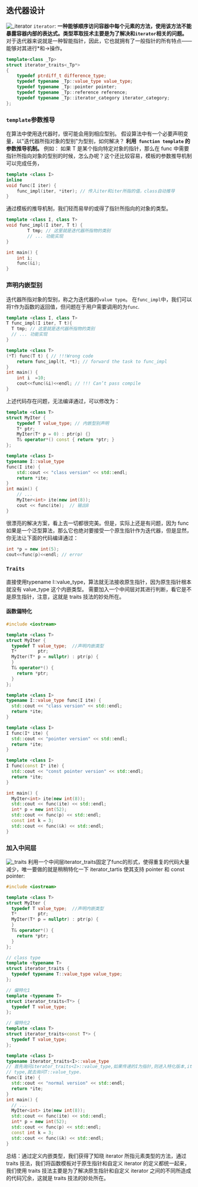 ## 迭代器设计
![_iterator](./images/_iterator.png)
`iterator`:
**一种能够顺序访问容器中每个元素的方法，使用该方法不能暴露容器内部的表达式。类型萃取技术主要是为了解决和`iterator`相关的问题。**
对于迭代器来说就是一种智能指针，因此，它也就拥有了一般指针的所有特点——能够对其进行*和->操作。
```cpp
template<class _Tp>
struct iterator_traits<_Tp*>
{
    typedef ptrdiff_t difference_type;
    typedef typename _Tp::value_type value_type;
    typedef typename _Tp::pointer pointer;
    typedef typename _Tp::reference reference;
    typedef typename _Tp::iterator_category iterator_category;
};
```
### `template`参数推导
在算法中使用迭代器时，很可能会用到相应型别。
假设算法中有一个必要声明变量，以"迭代器所指对象的型别"为型别，如何解决？
**利用` function template` 的参数推导机制。**
例如：
如果 T 是某个指向特定对象的指针，那么在 func 中需要指针所指向对象的型别的时候，怎么办呢？这个还比较容易，模板的参数推导机制可以完成任务，
```cpp
template <class I>
inline
void func(I iter) {
    func_impl(iter, *iter); // 传入iter和iter所指的值，class自动推导
}
```
通过模板的推导机制，我们轻而易举的或得了指针所指向的对象的类型。
```cpp
template <class I, class T>
void func_impl(I iter, T t) {
        T tmp; // 这里就是迭代器所指物的类别
        // ... 功能实现
}

int main() {
    int i;
    func(&i);
}
```
### 声明内嵌型别
迭代器所指对象的型别，称之为迭代器的`value type`。
在`func_impl`中，我们可以将`T`作为函数的返回值，但问题在于用户需要调用的为`func`.
```cpp
template <class I, class T>
T func_impl(I iter, T t){
  T tmp; // 这里就是迭代器所指物的类别
  // ... 功能实现
}

template <class T>
(*T) func(T t) { // !!!Wrong code
    return func_impl(t, *t); // forward the task to func_impl
}
int main() {
    int i  =10;
	cout<<func(&i)<<endl; // !!! Can’t pass compile
}
```
上述代码存在问题，无法编译通过，可以修改为：
```cpp
template <class T>
struct MyIter {
    typedef T value_type; // 内嵌型别声明
    T* ptr;
    MyIter(T* p = 0) : ptr(p) {}
    T& operator*() const { return *ptr; }
};

template <class I>
typename I::value_type
func(I ite) {
	std::cout << "class version" << std::endl;
    return *ite;
}
int main() {
    // ...
    MyIter<int> ite(new int(8));
    cout << func(ite);	// 输出8
}
```
很漂亮的解决方案，看上去一切都很完美。但是，实际上还是有问题，因为 func 如果是一个泛型算法，那么它也绝对要接受一个原生指针作为迭代器，但是显然，你无法让下面的代码编译通过：
```cpp
int *p = new int(5);
cout<<func(p)<<endl; // error
```
### `Traits`
直接使用typename I::value_type，算法就无法接收原生指针，因为原生指针根本就没有 value_type 这个内嵌类型。
需要加入一个中间层对其进行判断，看它是不是原生指针，注意，这就是 traits 技法的妙处所在。
#### 函数偏特化
```cpp
#include <iostream>

template <class T>
struct MyIter {
  typedef T value_type;  //声明内嵌类型
  T*        ptr;
  MyIter(T* p = nullptr) : ptr(p) {
  }
  T& operator*() {
    return *ptr;
  }
};

template <class I>
typename I::value_type func(I ite) {
  std::cout << "class version" << std::endl;
  return *ite;
}

template <class I>
I func(I* ite) {
  std::cout << "pointer version" << std::endl;
  return *ite;
}

template <class I>
I func(const I* ite) {
  std::cout << "const pointer version" << std::endl;
  return *ite;
}

int main() {
  MyIter<int> ite(new int(8));
  std::cout << func(ite) << std::endl;
  int* p = new int(52);
  std::cout << func(p) << std::endl;
  const int k = 3;
  std::cout << func(&k) << std::endl;
}
```
### 加入中间层
![_traits](./images/_traits.png)
利用一个中间层iterator_traits固定了func的形式，使得重复的代码大量减少，唯一要做的就是稍稍特化一下 iterator_tartis 使其支持 pointer 和 const pointer:
```cpp
#include <iostream>

template <class T>
struct MyIter {
  typedef T value_type;  //声明内嵌类型
  T*        ptr;
  MyIter(T* p = nullptr) : ptr(p) {
  }
  T& operator*() {
    return *ptr;
  }
};

// class type
template <typename T>
struct iterator_traits {
  typedef typename T::value_type value_type;
};

// 偏特化1
template <typename T>
struct iterator_traits<T*> {
  typedef T value_type;
};

// 偏特化2
template <class T>
struct iterator_traits<const T*> {
  typedef T value_type;
};

template <class I>
typename iterator_traits<I>::value_type
// 首先询问iterator_traits<I>::value_type,如果传递的I为指针,则进入特化版本,iterator_traits直接回答;如果传递进来的I为class
// type,就去询问T::value_type.
func(I ite) {
  std::cout << "normal version" << std::endl;
  return *ite;
}
int main() {
  // ...
  MyIter<int> ite(new int(8));
  std::cout << func(ite) << std::endl;
  int* p = new int(52);
  std::cout << func(p) << std::endl;
  const int k = 3;
  std::cout << func(&k) << std::endl;
}
```
总结：通过定义内嵌类型，我们获得了知晓 iterator 所指元素类型的方法，通过 traits 技法，我们将函数模板对于原生指针和自定义 iterator 的定义都统一起来，我们使用 traits 技法主要是为了解决原生指针和自定义 iterator 之间的不同所造成的代码冗余，这就是 traits 技法的妙处所在。

